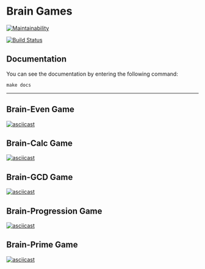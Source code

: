 # Brain Games

[![Maintainability](https://api.codeclimate.com/v1/badges/858a6f1ee8df0ba0e22e/maintainability)](https://codeclimate.com/github/wrodzko/frontend-project-lvl1/maintainability)

[![Build Status](https://travis-ci.org/wrodzko/frontend-project-lvl1.svg?branch=master)](https://travis-ci.org/wrodzko/frontend-project-lvl1)

## Documentation
You can see the documentation by entering the following command:
```
make docs
```
---

## Brain-Even Game

[![asciicast](https://asciinema.org/a/neNCUoNlgS7oo4LS3SPXLb68M.svg)](https://asciinema.org/a/neNCUoNlgS7oo4LS3SPXLb68M)

## Brain-Calc Game

[![asciicast](https://asciinema.org/a/XoTGkejhSAPpxKw9y3vo0Rqql.svg)](https://asciinema.org/a/XoTGkejhSAPpxKw9y3vo0Rqql)

## Brain-GCD Game

[![asciicast](https://asciinema.org/a/ntBMMtIV0jEB36FtOtahQQsBG.svg)](https://asciinema.org/a/ntBMMtIV0jEB36FtOtahQQsBG)

## Brain-Progression Game

[![asciicast](https://asciinema.org/a/CB8glarZvcvuQY8Sll3SmqRs0.svg)](https://asciinema.org/a/CB8glarZvcvuQY8Sll3SmqRs0)

## Brain-Prime Game

[![asciicast](https://asciinema.org/a/w3fxlJmpvDUGYrNMGI7yt85qn.svg)](https://asciinema.org/a/w3fxlJmpvDUGYrNMGI7yt85qn)
